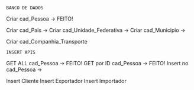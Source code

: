 
	BANCO DE DADOS
Criar cad_Pessoa					-> FEITO!

Criar cad_Pais						-> 
Criar cad_Unidade_Federativa		-> 
Criar cad_Municipio					-> 

Criar cad_Companhia_Transporte


	INSERT APIS
GET ALL cad_Pessoa					-> FEITO!
GET por ID cad_Pessoa				-> FEITO!
Insert no cad_Pessoa				-> 

Insert Cliente
Insert Exportador
Insert Importador